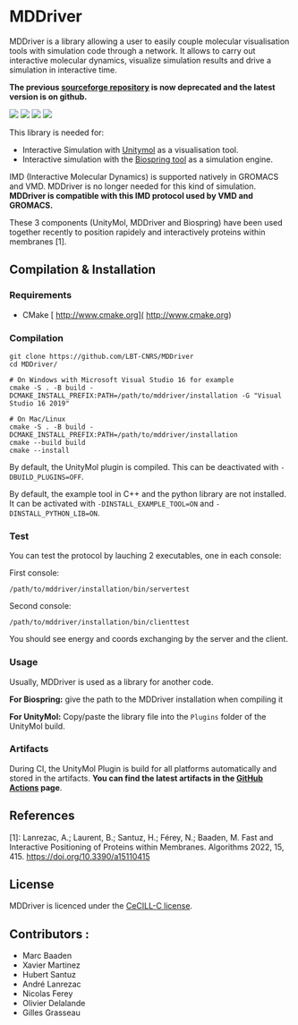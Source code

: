 # MDDriver

MDDriver is a library allowing a user to easily couple molecular visualisation tools with simulation code through a network. It allows to carry out interactive molecular dynamics, visualize simulation results and drive a simulation in interactive time.

**The previous [sourceforge repository](https://sourceforge.net/projects/mddriver/) is now deprecated and the latest version is on github.**

[![](https://img.youtube.com/vi/tHGXYcgRqc8/0.jpg)](https://www.youtube-nocookie.com/embed/tHGXYcgRqc8)
![](https://a.fsdn.com/con/app/proj/mddriver/screenshots/page16-1008-full.jpg/245/183/1.5)
![](https://a.fsdn.com/con/app/proj/mddriver/screenshots/page16-1000-full.jpg/245/183/1.5)
![](https://a.fsdn.com/con/app/proj/mddriver/screenshots/page16-1004-full.jpg/245/183/1.5)



This library is needed for:
   - Interactive Simulation with [Unitymol](https://github.com/LBT-CNRS/UnityMol-Releases) as a visualisation tool.
   - Interactive simulation with the [Biospring tool](https://sourceforge.net/projects/biospring/) as a simulation engine.


IMD (Interactive Molecular Dynamics) is supported natively in GROMACS and VMD. MDDriver is no longer needed for this kind of simulation.
**MDDriver is compatible with this IMD protocol used by VMD and GROMACS.**

These 3 components (UnityMol, MDDriver and Biospring) have been used together recently to position rapidely and interactively proteins within membranes [1].

## Compilation & Installation

### Requirements

- CMake [ http://www.cmake.org]( http://www.cmake.org)

### Compilation

```
git clone https://github.com/LBT-CNRS/MDDriver
cd MDDriver/

# On Windows with Microsoft Visual Studio 16 for example
cmake -S . -B build -DCMAKE_INSTALL_PREFIX:PATH=/path/to/mddriver/installation -G "Visual Studio 16 2019"

# On Mac/Linux
cmake -S . -B build -DCMAKE_INSTALL_PREFIX:PATH=/path/to/mddriver/installation
cmake --build build
cmake --install
```

By default, the UnityMol plugin is compiled. This can be deactivated with `-DBUILD_PLUGINS=OFF`.

By default, the example tool in C++ and the python library are not installed. It can be activated with `-DINSTALL_EXAMPLE_TOOL=ON` and `-DINSTALL_PYTHON_LIB=ON`.

### Test

You can test the protocol by lauching 2 executables, one in each console:

First console:

    /path/to/mddriver/installation/bin/servertest

Second console:

    /path/to/mddriver/installation/bin/clienttest

You should see energy and coords exchanging by the server and the client.

### Usage

Usually, MDDriver is used as a library for another code.

**For Biospring:** give the path to the MDDriver installation when compiling it

**For UnityMol:** Copy/paste the library file into the `Plugins` folder of the UnityMol build.


### Artifacts

During CI, the UnityMol Plugin is build for all platforms automatically and stored in the artifacts.
**You can find the latest artifacts in the [GitHub Actions](https://github.com/LBT-CNRS/MDDriver/actions) page**.


## References

[1]: Lanrezac, A.; Laurent, B.; Santuz, H.; Férey, N.; Baaden, M. Fast and Interactive Positioning of Proteins within Membranes. Algorithms 2022, 15, 415. https://doi.org/10.3390/a15110415

## License

MDDriver is licenced under the [CeCILL-C license](LICENSE.txt).

## Contributors :

- Marc Baaden
- Xavier Martinez
- Hubert Santuz
- André Lanrezac
- Nicolas Ferey
- Olivier Delalande
- Gilles Grasseau
